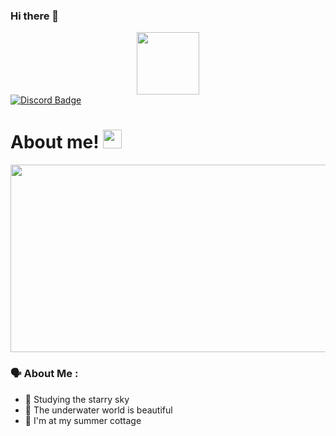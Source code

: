 ### Hi there 👋

<div id="header" align="center">
<img src="https://media.giphy.com/media/1jy3pev2Eu5Ve/giphy.gif" width="100"/>
</div>

<div id="badges">
</a>
<a href="Ruby Andrews#0759">
<img src="https://img.shields.io/badge/Discord-black?style=for-the-badge&logo=discord&logoColor=white" alt="Discord Badge"/>
</a>

</div>
<h1>
  About me!
<img src="https://media.giphy.com/media/hvRJCLFzcasrR4ia7z/giphy.gif" width="30px"/>
</h1>

<div align="center">
<img src="https://media.giphy.com/media/1TXh1tgq9rwTS/giphy.gif" width="600" height="300"/>
</div>

### :speaking_head: About Me :
- :telescope: Studying the starry sky
- :shell: The underwater world is beautiful
- :house_with_garden: I'm at my summer cottage

